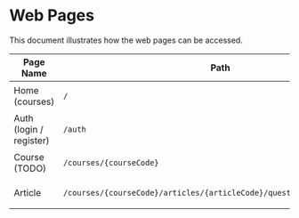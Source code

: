# Web Pages

This document illustrates how the web pages can be accessed.

| Page Name               | Path                                                                    | Example                                     | Web Module          |
|-------------------------|-------------------------------------------------------------------------|---------------------------------------------|---------------------|
| Home (courses)          | `/`                                                                     |                                             | `web-pages-home`    |
| Auth (login / register) | `/auth`                                                                 |                                             | `web-pages-auth`    |
| Course (TODO)           | `/courses/{courseCode}`                                                 | `/courses/50006`                            | `web-pages-course`  |
| Article                 | `/courses/{courseCode}/articles/{articleCode}/questions/{questionCode}` | `/courses/50006/articles/2022/questions/1a` | `web-pages-article` |


